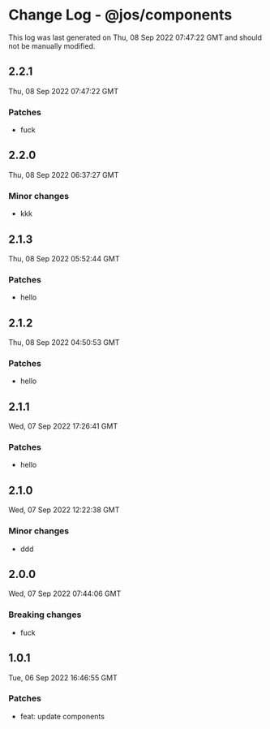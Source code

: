 # Change Log - @jos/components

This log was last generated on Thu, 08 Sep 2022 07:47:22 GMT and should not be manually modified.

## 2.2.1
Thu, 08 Sep 2022 07:47:22 GMT

### Patches

- fuck

## 2.2.0
Thu, 08 Sep 2022 06:37:27 GMT

### Minor changes

- kkk

## 2.1.3
Thu, 08 Sep 2022 05:52:44 GMT

### Patches

- hello

## 2.1.2
Thu, 08 Sep 2022 04:50:53 GMT

### Patches

- hello

## 2.1.1
Wed, 07 Sep 2022 17:26:41 GMT

### Patches

- hello

## 2.1.0
Wed, 07 Sep 2022 12:22:38 GMT

### Minor changes

- ddd

## 2.0.0
Wed, 07 Sep 2022 07:44:06 GMT

### Breaking changes

- fuck

## 1.0.1
Tue, 06 Sep 2022 16:46:55 GMT

### Patches

- feat: update components

